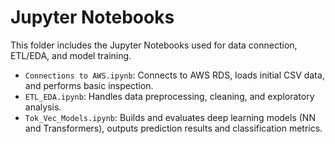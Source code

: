 # Jupyter Notebooks

This folder includes the Jupyter Notebooks used for data connection, ETL/EDA, and model training.

- `Connections to AWS.ipynb`: Connects to AWS RDS, loads initial CSV data, and performs basic inspection.
- `ETL_EDA.ipynb`: Handles data preprocessing, cleaning, and exploratory analysis.
- `Tok_Vec_Models.ipynb`: Builds and evaluates deep learning models (NN and Transformers), outputs prediction results and classification metrics.
